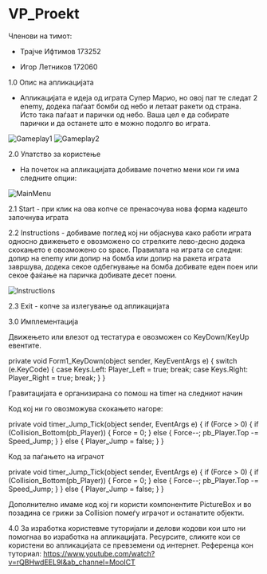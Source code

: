 # VP_Proekt

 Членови на тимот:
 
 - Трајче Ифтимов 173252

 - Игор Летников 172060

1.0 Опис на апликацијата

- Апликацијата е идеја од играта Супер Марио, но овој пат те следат 2 enemy, додека паѓаат бомби од небо и летаат ракети од страна. Исто така паѓаат и парички од небо. Ваша цел е да собирате парички и да останете што е можно подолго во играта.

![Gameplay1](https://user-images.githubusercontent.com/32422423/141020554-8c208e11-cac2-4b0b-9b78-c97fb91f94b8.png)
![Gameplay2](https://user-images.githubusercontent.com/32422423/141020571-7d2fea67-c06d-4df5-a4b7-79604735bdf6.png)

2.0 Упатство за користењe

- На почеток на апликацијата добиваме почетно мени кои ги има следните опции:

![MainMenu](https://user-images.githubusercontent.com/32422423/141020608-f73a23cf-f510-4a76-90cc-0dffdcd4830d.png)

2.1 Start - при клик на ова копче се пренасочува нова форма кадешто започнува играта

2.2 Instructions - добиваме поглед кој ни објаснува како работи играта односно движењето е овозможено со стрелките лево-десно додека скокањето е овозможено со space. Правилата на играта се следни: допир на enemy или допир на бомба или допир на ракета играта завршува, додека секое одбегнување на бомба добивате еден поен или секое фаќање на паричка добивате десет поени.

![Instructions](https://user-images.githubusercontent.com/32422423/141020632-8c723a8a-b30b-453e-9fee-62a490688a05.png)

2.3 Exit - копче за излегување од апликацијата

3.0 Имплементација

Движењето или влезот од тестатура е овозможен со KeyDown/KeyUp евентите.

private void Form1_KeyDown(object sender, KeyEventArgs e) { switch (e.KeyCode) { case Keys.Left: Player_Left = true; break; case Keys.Right: Player_Right = true; break; } }

Гравитацијата е организирана со помош на timer на следниот начин

Код кој ни го овозможува скокањето нагоре:

private void timer_Jump_Tick(object sender, EventArgs e) { if (Force > 0) { if (Collision_Bottom(pb_Player)) { Force = 0; } else { Force--; pb_Player.Top -= Speed_Jump; } } else { Player_Jump = false; } }

Код за паѓањето на играчот

private void timer_Jump_Tick(object sender, EventArgs e) { if (Force > 0) { if (Collision_Bottom(pb_Player)) { Force = 0; } else { Force--; pb_Player.Top -= Speed_Jump; } } else { Player_Jump = false; } }

Дополнително имаме код кој ги користи компонентите PictureBox и во позадина се грижи за Collision помеѓу играчот и останатите објекти.


4.0 За изработка користевме туторијали и делови кодови кои што ни помогнаа во изработка на апликацијата. Ресурсите, сликите кои се користени во апликацијата се превземени од интернет. Референца кон туториал: https://www.youtube.com/watch?v=rQBHwdEEL9I&ab_channel=MooICT
